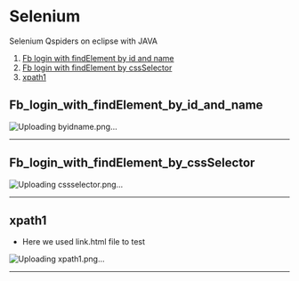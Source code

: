 # Selenium
Selenium Qspiders on eclipse with JAVA


1.  [Fb login with findElement by id and name](#Fb_login_with_findElement_by_id_and_name)
2.  [Fb login with findElement by cssSelector](#Fb_login_with_findElement_by_cssSelector)
3.  [xpath1](#xpath1)


## Fb_login_with_findElement_by_id_and_name

![Uploading byidname.png…]()

********************************************************
## Fb_login_with_findElement_by_cssSelector

![Uploading cssselector.png…]()

***************************************************************
## xpath1
- Here we used link.html file to test


![Uploading xpath1.png…]()

***************************************************************
